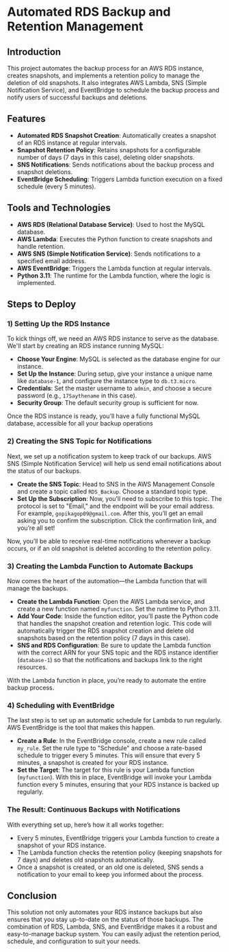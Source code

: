 # Automated RDS Backup and Retention Management

## Introduction

This project automates the backup process for an AWS RDS instance, creates snapshots, and implements a retention policy to manage the deletion of old snapshots. It also integrates AWS Lambda, SNS (Simple Notification Service), and EventBridge to schedule the backup process and notify users of successful backups and deletions.

## Features

- **Automated RDS Snapshot Creation**: Automatically creates a snapshot of an RDS instance at regular intervals.
- **Snapshot Retention Policy**: Retains snapshots for a configurable number of days (7 days in this case), deleting older snapshots.
- **SNS Notifications**: Sends notifications about the backup process and snapshot deletions.
- **EventBridge Scheduling**: Triggers Lambda function execution on a fixed schedule (every 5 minutes).

## Tools and Technologies

- **AWS RDS (Relational Database Service)**: Used to host the MySQL database.
- **AWS Lambda**: Executes the Python function to create snapshots and handle retention.
- **AWS SNS (Simple Notification Service)**: Sends notifications to a specified email address.
- **AWS EventBridge**: Triggers the Lambda function at regular intervals.
- **Python 3.11**: The runtime for the Lambda function, where the logic is implemented.

## Steps to Deploy

### 1) Setting Up the RDS Instance

To kick things off, we need an AWS RDS instance to serve as the database. We'll start by creating an RDS instance running MySQL:

- **Choose Your Engine**: MySQL is selected as the database engine for our instance.
- **Set Up the Instance**: During setup, give your instance a unique name like `database-1`, and configure the instance type to `db.t3.micro`. 
- **Credentials**: Set the master username to `admin`, and choose a secure password (e.g., `17Saythename` in this case).
- **Security Group**: The default security group is sufficient for now.
  
Once the RDS instance is ready, you’ll have a fully functional MySQL database, accessible for all your backup operations

### 2) Creating the SNS Topic for Notifications

Next, we set up a notification system to keep track of our backups. AWS SNS (Simple Notification Service) will help us send email notifications about the status of our backups.

- **Create the SNS Topic**: Head to SNS in the AWS Management Console and create a topic called `RDS_Backup`. Choose a standard topic type.
- **Set Up the Subscription**: Now, you’ll need to subscribe to this topic. The protocol is set to "Email," and the endpoint will be your email address. For example, `gopikagop09@gmail.com`. After this, you’ll get an email asking you to confirm the subscription. Click the confirmation link, and you’re all set!

Now, you’ll be able to receive real-time notifications whenever a backup occurs, or if an old snapshot is deleted according to the retention policy.

### 3) Creating the Lambda Function to Automate Backups

Now comes the heart of the automation—the Lambda function that will manage the backups.

- **Create the Lambda Function**: Open the AWS Lambda service, and create a new function named `myfunction`. Set the runtime to Python 3.11.
- **Add Your Code**: Inside the function editor, you’ll paste the Python code that handles the snapshot creation and retention logic. This code will automatically trigger the RDS snapshot creation and delete old snapshots based on the retention policy (7 days in this case).
- **SNS and RDS Configuration**: Be sure to update the Lambda function with the correct ARN for your SNS topic and the RDS instance identifier (`database-1`) so that the notifications and backups link to the right resources.

With the Lambda function in place, you’re ready to automate the entire backup process.

### 4) Scheduling with EventBridge

The last step is to set up an automatic schedule for Lambda to run regularly. AWS EventBridge is the tool that makes this happen.

- **Create a Rule**: In the EventBridge console, create a new rule called `my_rule`. Set the rule type to "Schedule" and choose a rate-based schedule to trigger every 5 minutes. This will ensure that every 5 minutes, a snapshot is created for your RDS instance.
- **Set the Target**: The target for this rule is your Lambda function (`myfunction`). With this in place, EventBridge will invoke your Lambda function every 5 minutes, ensuring that your RDS instance is backed up regularly.

### The Result: Continuous Backups with Notifications

With everything set up, here’s how it all works together:

- Every 5 minutes, EventBridge triggers your Lambda function to create a snapshot of your RDS instance.
- The Lambda function checks the retention policy (keeping snapshots for 7 days) and deletes old snapshots automatically.
- Once a snapshot is created, or an old one is deleted, SNS sends a notification to your email to keep you informed about the process.

## Conclusion

This solution not only automates your RDS instance backups but also ensures that you stay up-to-date on the status of those backups. The combination of RDS, Lambda, SNS, and EventBridge makes it a robust and easy-to-manage backup system. You can easily adjust the retention period, schedule, and configuration to suit your needs.
